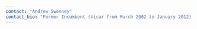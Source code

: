 ```yaml
---
contact: "Andrew Sweeney"
contact_bio: "Former Incumbent (Vicar from March 2002 to January 2012) of St. Mary's Church, Cogges."
---
```

